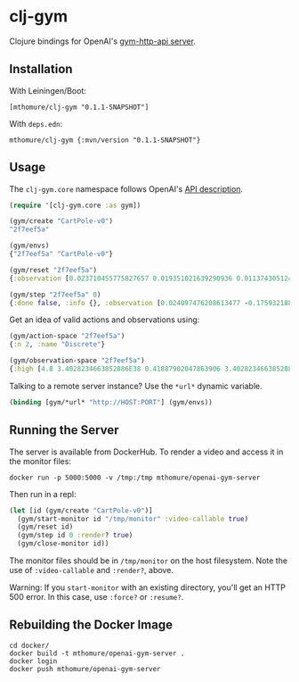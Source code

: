 # clj-gym

Clojure bindings for OpenAI's
[gym-http-api server](https://github.com/openai/gym-http-api/).

## Installation

With Leiningen/Boot:

    [mthomure/clj-gym "0.1.1-SNAPSHOT"]

With `deps.edn`:

    mthomure/clj-gym {:mvn/version "0.1.1-SNAPSHOT"}


## Usage

The `clj-gym.core` namespace follows OpenAI's
[API description](https://github.com/openai/gym-http-api#api-specification).

``` clojure
(require '[clj-gym.core :as gym])

(gym/create "CartPole-v0")
"2f7eef5a"

(gym/envs)
{"2f7eef5a" "CartPole-v0"}

(gym/reset "2f7eef5a")
{:observation [0.023710455775827657 0.019351021639290936 0.011374305124354243 -0.016630857354495036]}

(gym/step "2f7eef5a" 0)
{:done false, :info {}, :observation [0.024097476208613477 -0.1759321880637575 0.011041687977264342 0.2796189824583605], :reward 1.0}
```

Get an idea of valid actions and observations using:

``` clojure
(gym/action-space "2f7eef5a")
{:n 2, :name "Discrete"}

(gym/observation-space "2f7eef5a")
{:high [4.8 3.4028234663852886E38 0.41887902047863906 3.4028234663852886E38], :low [-4.8 -3.4028234663852886E38 -0.41887902047863906 -3.4028234663852886E38], :name "Box", :shape [4]}
```

Talking to a remote server instance? Use the `*url*` dynamic variable.

``` clojure
(binding [gym/*url* "http://HOST:PORT"] (gym/envs))
```

## Running the Server

The server is available from DockerHub. To render a video and access it in the monitor files:

```
docker run -p 5000:5000 -v /tmp:/tmp mthomure/openai-gym-server
```

Then run in a repl:

``` clojure
(let [id (gym/create "CartPole-v0")]
  (gym/start-monitor id "/tmp/monitor" :video-callable true)
  (gym/reset id)
  (gym/step id 0 :render? true)
  (gym/close-monitor id))
```

The monitor files should be in `/tmp/monitor` on the host filesystem. Note the
use of `:video-callable` and `:render?`, above.

Warning: If you `start-monitor` with an existing directory, you'll get an
HTTP 500 error. In this case, use `:force?` or `:resume?`.

## Rebuilding the Docker Image

```
cd docker/
docker build -t mthomure/openai-gym-server .
docker login
docker push mthomure/openai-gym-server
```
